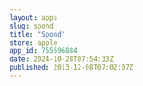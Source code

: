 ```yaml
---
layout: apps
slug: spond
title: "Spond"
store: apple
app_id: 755596884
date: 2024-10-28T07:54:33Z
published: 2013-12-08T07:02:07Z
---
```

